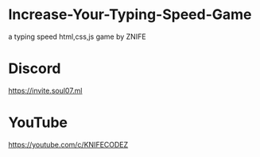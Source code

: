 # Increase-Your-Typing-Speed-Game
a typing speed html,css,js game by ZNIFE
# Discord
 https://invite.soul07.ml
# YouTube
https://youtube.com/c/KNIFECODEZ
